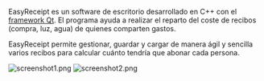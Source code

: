 EasyReceipt es un software de escritorio desarrollado en C++ con el [framework Qt](https://es.wikipedia.org/wiki/Qt_(biblioteca)). El programa ayuda a realizar el reparto del coste de recibos (compra, luz, agua) de quienes comparten gastos.

EasyReceipt permite gestionar, guardar y cargar de manera ágil y sencilla varios recibos para calcular cuánto tendría que abonar cada persona.

![screenshot1.png](https://bitbucket.org/repo/9eRqn7/images/1986947248-screenshot1.png)
![screenshot2.png](https://bitbucket.org/repo/9eRqn7/images/2162755614-screenshot2.png)